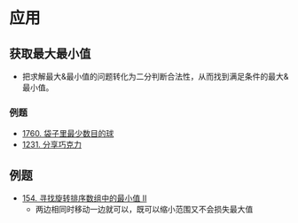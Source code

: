# 应用
## 获取最大最小值
- 把求解最大&最小值的问题转化为二分判断合法性，从而找到满足条件的最大&最小值。
### 例题
- [1760. 袋子里最少数目的球](https://leetcode.cn/problems/minimum-limit-of-balls-in-a-bag/)
- [1231. 分享巧克力](https://leetcode.cn/problems/divide-chocolate/)
## 例题
- [154. 寻找旋转排序数组中的最小值 II](https://leetcode.cn/problems/find-minimum-in-rotated-sorted-array-ii/)
    - 两边相同时移动一边就可以，既可以缩小范围又不会损失最大值
